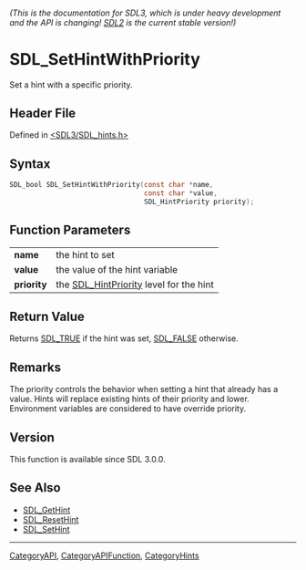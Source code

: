 ###### (This is the documentation for SDL3, which is under heavy development and the API is changing! [SDL2](https://wiki.libsdl.org/SDL2/) is the current stable version!)
# SDL_SetHintWithPriority

Set a hint with a specific priority.

## Header File

Defined in [<SDL3/SDL_hints.h>](https://github.com/libsdl-org/SDL/blob/main/include/SDL3/SDL_hints.h)

## Syntax

```c
SDL_bool SDL_SetHintWithPriority(const char *name,
                                 const char *value,
                                 SDL_HintPriority priority);

```

## Function Parameters

|                  |                                                             |
| ---------------- | ----------------------------------------------------------- |
| **name**         | the hint to set                                             |
| **value**        | the value of the hint variable                              |
| **priority**     | the [SDL_HintPriority](SDL_HintPriority) level for the hint |

## Return Value

Returns [SDL_TRUE](SDL_TRUE) if the hint was set, [SDL_FALSE](SDL_FALSE)
otherwise.

## Remarks

The priority controls the behavior when setting a hint that already has a
value. Hints will replace existing hints of their priority and lower.
Environment variables are considered to have override priority.

## Version

This function is available since SDL 3.0.0.

## See Also

- [SDL_GetHint](SDL_GetHint)
- [SDL_ResetHint](SDL_ResetHint)
- [SDL_SetHint](SDL_SetHint)

----
[CategoryAPI](CategoryAPI), [CategoryAPIFunction](CategoryAPIFunction), [CategoryHints](CategoryHints)

